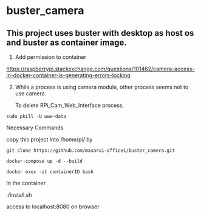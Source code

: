 # buster_camera

## This project uses buster with desktop as host os and buster as container image.

1. Add permission to container

https://raspberrypi.stackexchange.com/questions/101462/camera-access-in-docker-container-is-generating-errors-locking

2. While a process is using camera module, other process seems not to use camera.

   To delete RPi_Cam_Web_Interface process,
```
sudo pkill -U www-data
```

Necessary Commands

copy this project into /home/pi/ by
```
git clone https://github.com/masaru1-office1/buster_camera.git

docker-compose up -d --build

docker exec -it containerID bash
```
In the container

./install.sh

access to localhost:8080 on browser
